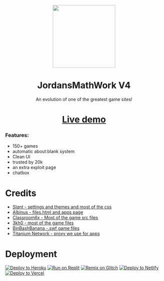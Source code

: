 <p align="center"><img src="https://raw.githubusercontent.com/GalacticNetwork/jordansmathwork-v4/main/assets/img/jmw.png" height="200">
</p>

<h1 align="center"><strong>JordansMathWork V4</strong></h1>
<p align="center">An evolution of one of the greatest game sites!</p>
<h1 align="center"><a align="center" href="//jmw.algebrashelper.com">Live demo</a></h1>

### Features:
- 150+ games
- automatic about:blank system
- Clean UI
- trusted by 20k
- an extra exploit page
- chatbox
# Credits
- <a href="//github.com/slqntdevss">Slqnt - settings and themes and most of the css</a>
- <a href="">Albinus - files.html and apps page</a>
- <a href="//sites.google.com/view/classroom6x">Classroom6x - Most of the game src files</a>
- <a href="//github.com/3kh0">3kh0 - most of the game files</a>
- <a href="//github.com/binbashbanana">BinBashBanana -.swf game files</a>
- <a href="//github.com/titaniumnetwork-dev/Alloy">Titanium Network - proxy we use for apps</a>
# Deployment
<a target="_blank" href="https://heroku.com/deploy/?template=https://github.com/GalacticNetwork/jordansmathwork-v4"><img alt="Deploy to Heroku" src="https://binbashbanana.github.io/deploy-buttons/buttons/remade/heroku.svg"></a>
<a target="_blank" href="https://replit.com/github/GalacticNetwork/jordansmathwork-v4"><img alt="Run on Replit" src="https://binbashbanana.github.io/deploy-buttons/buttons/remade/replit.svg"></a>
<a target="_blank" href="https://glitch.com/edit/#!/import/git?url=https://github.com/GalacticNetwork/jordansmathwork-v4"><img alt="Remix on Glitch" src="https://binbashbanana.github.io/deploy-buttons/buttons/remade/glitch.svg"></a>
<a target="_blank" href="https://app.netlify.com/start/deploy?repository=https://github.com/GalacticNetwork/jordansmathwork-v4"><img alt="Deploy to Netlify" src="https://binbashbanana.github.io/deploy-buttons/buttons/remade/netlify.svg"></a>
<a target="_blank" href="https://vercel.com/new/clone?repository-url=https://github.com/GalacticNetwork/jordansmathwork-v4"><img alt="Deploy to Vercel" src="https://binbashbanana.github.io/deploy-buttons/buttons/remade/vercel.svg"></a>
